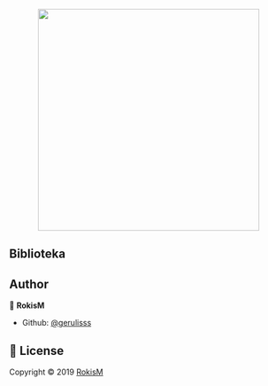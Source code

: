 <p align="center"><img src="https://res.cloudinary.com/dtfbvvkyp/image/upload/v1566331377/laravel-logolockup-cmyk-red.svg" width="400"></p>

**Biblioteka**
-------------------------

**Author**
-------------------------
👤 **RokisM**

- Github: [@gerulisss](https://github.com/gerulisss)


 📝 **License**
------------------------
Copyright © 2019 [RokisM](https://github.com/gerulisss)<br />
